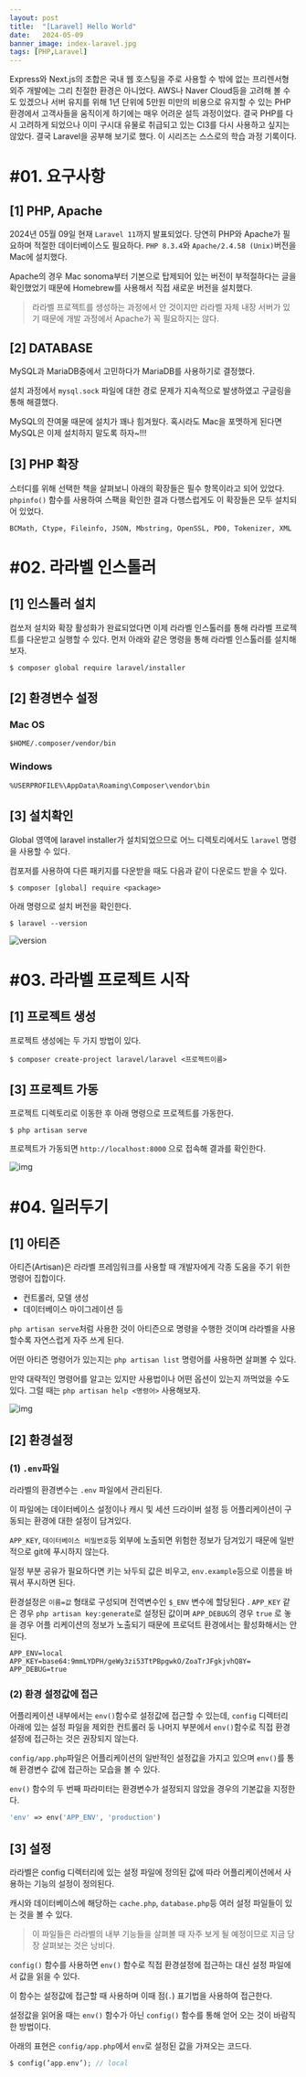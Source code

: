 ```yaml
---
layout: post
title:  "[Laravel] Hello World"
date:   2024-05-09
banner_image: index-laravel.jpg
tags: [PHP,Laravel]
---
```


Express와 Next.js의 조합은 국내 웹 호스팅을 주로 사용할 수 밖에 없는 프리렌서형 외주 개발에는 그리 친절한 환경은 아니었다. AWS나 Naver Cloud등을 고려해 볼 수 도 있겠으나 서버 유지를 위해 1년 단위에 5만원 미만의 비용으로 유지할 수 있는 PHP환경에서 고객사들을 움직이게 하기에는 매우 어려운 설득 과정이었다. 결국 PHP를 다시 고려하게 되었으나 이미 구시대 유물로 취급되고 있는 CI3를 다시 사용하고 싶지는 않았다. 결국 Laravel을 공부해 보기로 했다. 이 시리즈는 스스로의 학습 과정 기록이다.

<!--more-->

# #01. 요구사항

## [1] PHP, Apache

2024년 05월 09일 현재 `Laravel 11`까지 발표되었다. 당연히 PHP와 Apache가 필요하며 적절한 데이터베이스도 필요하다. `PHP 8.3.4`와 `Apache/2.4.58 (Unix)`버전을 Mac에 설치했다.

Apache의 경우 Mac sonoma부터 기본으로 탑제되어 있는 버전이 부적절하다는 글을 확인했었기 때문에 Homebrew를 사용해서 직접 새로운 버전을 설치했다.

> 라라벨 프로젝트를 생성하는 과정에서 안 것이지만 라라벨 자체 내장 서버가 있기 때문에 개발 과정에서 Apache가 꼭 필요하지는 않다.

## [2] DATABASE

MySQL과 MariaDB중에서 고민하다가 MariaDB를 사용하기로 결정했다.

설치 과정에서 `mysql.sock` 파일에 대한 경로 문제가 지속적으로 발생하였고 구글링을 통해 해결했다.

MySQL의 잔여물 때문에 설치가 꽤나 힘겨웠다. 혹시라도 Mac을 포멧하게 된다면 MySQL은 이제 설치하지 말도록 하자~!!!

## [3] PHP 확장

스터디를 위해 선택한 책을 살펴보니 아래의 확장들은 필수 항목이라고 되어 있었다. `phpinfo()` 함수를 사용하여 스팩을 확인한 결과 다행스럽게도 이 확장들은 모두 설치되어 있었다.

```plain
BCMath, Ctype, Fileinfo, JSON, Mbstring, OpenSSL, PD0, Tokenizer, XML
```

# #02. 라라벨 인스톨러

## [1] 인스톨러 설치

컴쏘저 설치와 확장 활성화가 완료되었다면 이제 라라벨 인스톨러를 통해 라라벨 프로젝트를 다운받고 실행할 수 있다. 먼저 아래와 같은 명령을 통해 라라벨 인스톨러를 설치해보자.

```shell
$ composer global require laravel/installer
```

## [2] 환경변수 설정

### Mac OS

```
$HOME/.composer/vendor/bin
```

### Windows

```
%USERPROFILE%\AppData\Roaming\Composer\vendor\bin
```

## [3] 설치확인

Global 영역에 laravel installer가 설치되었으므로 어느 디렉토리에서도 `laravel` 명령을 사용할 수 있다.

컴포저를 사용하여 다른 패키지를 다운받을 때도 다음과 같이 다운로드 받을 수 있다.

```shell
$ composer [global] require <package>
```

아래 명령으로 설치 버전을 확인한다.

```shell
$ laravel --version
```

![version](/images/posts/2024/0508/laravel--version.png) 

# #03. 라라벨 프로젝트 시작

## [1] 프로젝트 생성

프로젝트 생성에는 두 가지 방법이 있다.

```shell
$ composer create-project laravel/laravel <프로젝트이름>
```


## [3] 프로젝트 가동

프로젝트 디렉토리로 이동한 후 아래 명령으로 프로젝트를 가동한다.

```shell
$ php artisan serve
```

프로젝트가 가동되면 `http://localhost:8000` 으로 접속해 결과를 확인한다.

![img](/images/posts/2024/0508/helloworld.png)

# #04. 일러두기

## [1] 아티즌

아티즌(Artisan)은 라라벨 프레임워크를 사용할 때 개발자에게 각종 도움을 주기 위한 명령어 집합이다.

- 컨트롤러, 모델 생성
- 데이터베이스 마이그레이션 등

`php artisan serve`처럼 사용한 것이 아티즌으로 명령을 수행한 것이며 라라벨을 사용할수록 자연스럽게 자주 쓰게 된다.

어떤 아티즌 명령어가 있는지는 `php artisan list` 명령어를 사용하면 살펴볼 수 있다.

만약 대략적인 명령어를 알고는 있지만 사용법이나 어떤 옵션이 있는지 까먹었을 수도 있다. 그럴 때는 `php artisan help <명령어>` 사용해보자.

![img](/images/posts/2024/0508/help.png)

## [2] 환경설정

### (1) `.env`파일

라라벨의 환경변수는 `.env` 파일에서 관리된다. 

이 파일에는 데이터베이스 설정이나 캐시 및 세션 드라이버 설정 등 어플리케이션이 구동되는 환경에 대한 설정이 담겨있다. 

`APP_KEY`, `데이터베이스 비밀번호`등 외부에 노출되면 위험한 정보가 담겨있기 때문에 일반적으로 git에 푸시하지 않는다. 

일정 부분 공유가 필요하다면 키는 놔두되 값은 비우고, `env.example`등으로 이름을 바꿔서 푸시하면 된다.

환경설정은 `이름=값` 형태로 구성되며 전역변수인 `$_ENV` 변수에 할당된다 . `APP_KEY` 같은 경우 `php artisan key:generate`로 설정된 값이며 `APP_DEBUG`의 경우 `true` 로 놓을 경우 어플 리케이션의 정보가 노출되기 때문에 프로덕트 환경에서는 활성화해서는 안된다.

```env
APP_ENV=local APP_KEY=base64:9mmLYDPH/geWy3zi53TtPBpgwkO/ZoaTrJFgkjvhQ8Y=
APP_DEBUG=true
```

### (2) 환경 설정값에 접근

어플리케이션 내부에서는 `env()`함수로 설정값에 접근할 수 있는데, `config` 디렉터리 아래에 있는 설정 파일을 제외한 컨트롤러 둥 나머지 부분에서 `env()`함수로 직접 환경설정에 접근하는 것은 권장되지 않는다.

`config/app.php`파일은 어플리케이션의 일반적인 설정값을 가지고 있으며 `env()`를 통해 환경변수 값에 접근하는 모습을 볼 수 있다. 

`env()` 함수의 두 번째 파라미터는 환경변수가 설정되지 않았을 경우의 기본값을 지정한다.

```php
'env' => env('APP_ENV', 'production')
```

## [3] 설정

라라벨은 config 디렉터리에 있는 설정 파일에 정의된 값에 따라 어플리케이션에서 사용하는 기능의 설정이 정의된다. 

캐시와 데이터베이스에 해당하는 `cache.php`, `database.php`등 여러 설정 파일들이 있는 것을 볼 수 있다.

> 이 파일들은 라라벨의 내부 기능들을 살펴볼 때 자주 보게 될 예정이므로 지금 당장 살펴보는 것은 낭비다.

`config()` 함수를 사용하면 `env()` 함수로 직접 환경설정에 접근하는 대신 설정 파일에서 값을 읽을 수 있다.

이 함수는 설정값에 접근할 때 사용하며 이때 점(`.`) 표기법을 사용하여 접근한다. 

설정값을 읽어올 때는 `env()` 함수가 아닌 `config()` 함수를 통해 얻어 오는 것이 바람직한 방법이다.

아래의 표현은 `config/app.php`에서 `env`로 설정된 값을 가져오는 코드다.

```php
$ config(’app.env’); // local
```